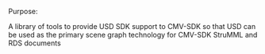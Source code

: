 Purpose:


A library of tools to provide USD SDK support to CMV-SDK so that USD can be used as the
primary scene graph technology for CMV-SDK StruMML and RDS documents